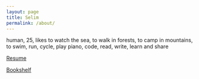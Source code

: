 ```yaml
---
layout: page
title: Selim 
permalink: /about/
---
```


human, 25, likes to watch the sea, to walk in  forests, to camp in mountains, to swim, run, cycle, play piano, code, read, write, learn and share


[Resume](/resume)

[​Bookshelf​](https://www.goodreads.com/review/list/24616331-selim?order=d&shelf=read&sort=avg_rating) 